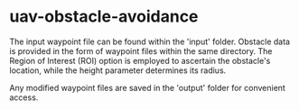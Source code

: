 # uav-obstacle-avoidance

The input waypoint file can be found within the 'input' folder. Obstacle data is provided in the form of waypoint files within the same directory. The Region of Interest (ROI) option is employed to ascertain the obstacle's location, while the height parameter determines its radius.

Any modified waypoint files are saved in the 'output' folder for convenient access.
